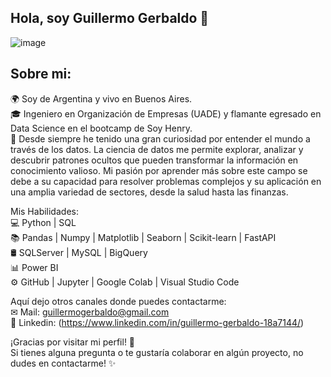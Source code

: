   ## Hola, soy Guillermo Gerbaldo 👋

![image](https://github.com/user-attachments/assets/5de64b97-b421-4261-aa01-afe5916df01b)

## Sobre mi:

🌍 Soy de Argentina y vivo en Buenos Aires.   
🎓 Ingeniero en Organización de Empresas (UADE) y flamante egresado en Data Science en el bootcamp de Soy Henry.    
🌱 Desde siempre he tenido una gran curiosidad por entender el mundo a través de los datos. La ciencia de datos me permite explorar, analizar y descubrir patrones ocultos que pueden transformar la información en conocimiento valioso. Mi pasión por aprender más sobre este campo se debe a su capacidad para resolver problemas complejos y su aplicación en una amplia variedad de sectores, desde la salud hasta las finanzas.

Mis Habilidades:  
💻 Python | SQL  
📚 Pandas | Numpy | Matplotlib | Seaborn | Scikit-learn | FastAPI  
🛢 SQLServer | MySQL | BigQuery  
📊 Power BI  
⚙️ GitHub | Jupyter | Google Colab | Visual Studio Code  

Aquí dejo otros canales donde puedes contactarme:  
✉ Mail: guillermogerbaldo@gmail.com  
💼 Linkedin: (https://www.linkedin.com/in/guillermo-gerbaldo-18a7144/)

¡Gracias por visitar mi perfil! 🚀   
Si tienes alguna pregunta o te gustaría colaborar en algún proyecto, no dudes en contactarme! ✨
